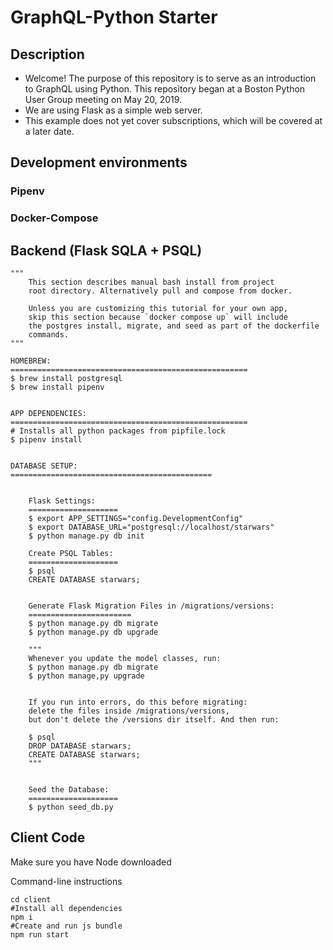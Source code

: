 # GraphQL-Python Starter

## Description

- Welcome! The purpose of this repository is to serve as an introduction to GraphQL using Python. This repository began at a Boston Python User Group meeting on May 20, 2019.
- We are using Flask as a simple web server.
- This example does not yet cover subscriptions, which will be covered at a later date.

## Development environments

### Pipenv

### Docker-Compose


## Backend (Flask SQLA + PSQL)

```
"""
    This section describes manual bash install from project 
    root directory. Alternatively pull and compose from docker. 

    Unless you are customizing this tutorial for your own app, 
    skip this section because `docker compose up` will include 
    the postgres install, migrate, and seed as part of the dockerfile 
    commands.
"""

HOMEBREW:
=====================================================
$ brew install postgresql
$ brew install pipenv


APP DEPENDENCIES:
=====================================================
# Installs all python packages from pipfile.lock
$ pipenv install


DATABASE SETUP:
=============================================


    Flask Settings:
    ====================
    $ export APP_SETTINGS="config.DevelopmentConfig"
    $ export DATABASE_URL="postgresql://localhost/starwars"
    $ python manage.py db init

    Create PSQL Tables:
    ====================
    $ psql
    CREATE DATABASE starwars;


    Generate Flask Migration Files in /migrations/versions:
    =======================
    $ python manage.py db migrate
    $ python manage.py db upgrade

    """
    Whenever you update the model classes, run:
    $ python manage.py db migrate
    $ python manage,py upgrade


    If you run into errors, do this before migrating:
    delete the files inside /migrations/versions,
    but don't delete the /versions dir itself. And then run:
        
    $ psql
    DROP DATABASE starwars;
    CREATE DATABASE starwars;
    """


    Seed the Database:
    ====================
    $ python seed_db.py

```


## Client Code

Make sure you have Node downloaded

Command-line instructions
```
cd client
#Install all dependencies
npm i 
#Create and run js bundle
npm run start
```


